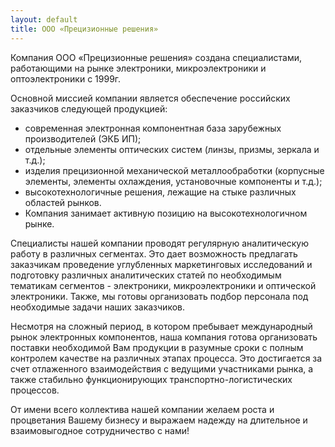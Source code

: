 ```yaml
---
layout: default
title: ООО «Прецизионные решения»
---
```

Компания ООО «Прецизионные решения» создана специалистами, работающими
на рынке электроники, микроэлектроники и оптоэлектроники с 1999г.

Основной миссией компании является обеспечение российских заказчиков следующей продукцией:
- современная электронная компонентная база зарубежных производителей (ЭКБ ИП);
- отдельные элементы оптических систем (линзы, призмы, зеркала и т.д.);
- изделия прецизионной механической металлообработки (корпусные элементы, элементы охлаждения, установочные компоненты и т.д.);
- высокотехнологичные решения, лежащие на стыке различных областей рынков.
- Компания занимает активную позицию на высокотехнологичном рынке.

Специалисты нашей компании проводят регулярную аналитическую работу в различных сегментах. Это дает возможность предлагать заказчикам проведение углубленных маркетинговых исследований и подготовку различных аналитических статей по необходимым тематикам сегментов - электроники, микроэлектроники и оптической электроники. Также, мы готовы организовать подбор персонала под необходимые задачи наших заказчиков.

Несмотря на сложный период, в котором пребывает международный рынок электронных компонентов, наша компания готова организовать поставки необходимой Вам продукции в разумные сроки с полным контролем качестве на различных этапах процесса. Это достигается за счет отлаженного взаимодействия с ведущими участниками рынка, а также стабильно функционирующих транспортно-логистических процессов.

От имени всего коллектива нашей компании желаем роста и процветания Вашему бизнесу и выражаем надежду на длительное и взаимовыгодное сотрудничество с нами!
